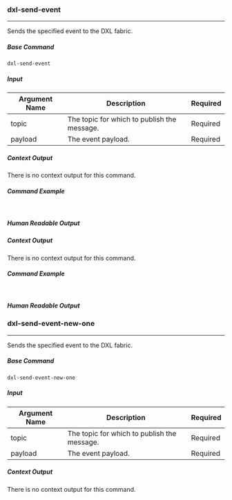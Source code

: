 ### dxl-send-event
***
Sends the specified event to the DXL fabric.


##### Base Command

`dxl-send-event`
##### Input

| **Argument Name** | **Description** | **Required** |
| --- | --- | --- |
| topic | The topic for which to publish the message. | Required |
| payload | The event payload. | Required |


##### Context Output

There is no context output for this command.

##### Command Example
``` ```

##### Human Readable Output


##### Context Output

There is no context output for this command.

##### Command Example
``` ```
##### Human Readable Output

### dxl-send-event-new-one
***
Sends the specified event to the DXL fabric.
##### Base Command
`dxl-send-event-new-one`
##### Input
| **Argument Name** | **Description** | **Required** |
| --- | --- | --- |
| topic | The topic for which to publish the message. | Required |
| payload | The event payload. | Required |
##### Context Output
There is no context output for this command.